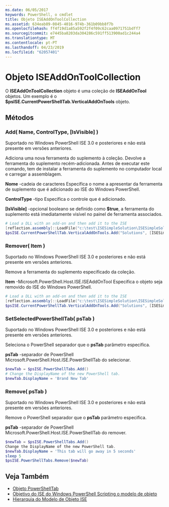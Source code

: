 ```yaml
---
ms.date: 06/05/2017
keywords: PowerShell, o cmdlet
title: Objeto ISEAddOnToolCollection
ms.assetid: 634eab89-0845-4016-974b-361b09bb8f7b
ms.openlocfilehash: ff4f19d1a85a592f2f4f09c62caa0971751bdff7
ms.sourcegitcommit: e7445ba8203da304286c591ff513900ad1c244a4
ms.translationtype: MT
ms.contentlocale: pt-PT
ms.lasthandoff: 04/23/2019
ms.locfileid: "62057401"
---
```

# <a name="the-iseaddontoolcollection-object"></a>Objeto ISEAddOnToolCollection

O **ISEAddOnToolCollection** objeto é uma coleção de **ISEAddOnTool** objetos. Um exemplo é o **$psISE.CurrentPowerShellTab.VerticalAddOnTools** objeto.

## <a name="methods"></a>Métodos

### <a name="add-name-controltype-isvisible-"></a>Add\( Name, ControlType, \[IsVisible\] \)

Suportado no Windows PowerShell ISE 3.0 e posteriores e não está presente em versões anteriores.

Adiciona uma nova ferramenta do suplemento à coleção. Devolve a ferramenta do suplemento recém-adicionada. Antes de executar este comando, tem de instalar a ferramenta do suplemento no computador local e carregar a assemblagem.

**Nome** -cadeia de caracteres Especifica o nome a apresentar da ferramenta de suplemento que é adicionado ao ISE do Windows PowerShell.

**ControlType** -tipo Especifica o controle que é adicionado.

**\[IsVisible\]**  -opcional booleano se definido como **$true**, a ferramenta do suplemento está imediatamente visível no painel de ferramenta associados.

```powershell
# Load a DLL with an add-on and then add it to the ISE
[reflection.assembly]::LoadFile("c:\test\ISESimpleSolution\ISESimpleSolution.dll")
$psISE.CurrentPowerShellTab.VerticalAddOnTools.Add("Solutions", [ISESimpleSolution.Solution], $true)
```

### <a name="remove-item-"></a>Remover\( Item \)

Suportado no Windows PowerShell ISE 3.0 e posteriores e não está presente em versões anteriores.

Remove a ferramenta do suplemento especificado da coleção.

**Item** -Microsoft.PowerShell.Host.ISE.ISEAddOnTool Especifica o objeto seja removido do ISE do Windows PowerShell.

```powershell
# Load a DLL with an add-on and then add it to the ISE
[reflection.assembly]::LoadFile("c:\test\ISESimpleSolution\ISESimpleSolution.dll")
$psISE.CurrentPowerShellTab.VerticalAddOnTools.Add("Solutions", [ISESimpleSolution.Solution], $true)
```

### <a name="setselectedpowershelltab-pstab-"></a>SetSelectedPowerShellTab\( psTab \)

Suportado no Windows PowerShell ISE 3.0 e posteriores e não está presente em versões anteriores.

Seleciona o PowerShell separador que o **psTab** parâmetro especifica.

**psTab** -separador de PowerShell Microsoft.PowerShell.Host.ISE.PowerShellTab do selecionar.

```powershell
$newTab = $psISE.PowerShellTabs.Add()
# Change the DisplayName of the new PowerShell tab.
$newTab.DisplayName = 'Brand New Tab'
```

### <a name="remove-pstab-"></a>Remove\( psTab \)

Suportado no Windows PowerShell ISE 3.0 e posteriores e não está presente em versões anteriores.

Remove o PowerShell separador que o **psTab** parâmetro especifica.

**psTab** -separador de PowerShell Microsoft.PowerShell.Host.ISE.PowerShellTab do remover.

```powershell
$newTab = $psISE.PowerShellTabs.Add()
Change the DisplayName of the new PowerShell tab.
$newTab.DisplayName = 'This tab will go away in 5 seconds'
sleep 5
$psISE.PowerShellTabs.Remove($newTab)
```

## <a name="see-also"></a>Veja Também

- [Objeto PowerShellTab](The-PowerShellTab-Object.md)
- [Objetivo do ISE do Windows PowerShell Scripting o modelo de objeto](Purpose-of-the-Windows-PowerShell-ISE-Scripting-Object-Model.md)
- [Hierarquia do Modelo de Objeto ISE](The-ISE-Object-Model-Hierarchy.md)